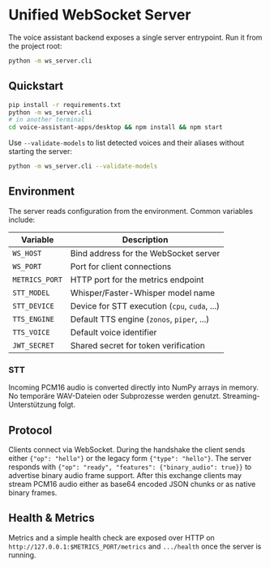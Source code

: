 # Unified WebSocket Server

The voice assistant backend exposes a single server entrypoint.  Run it
from the project root:

```bash
python -m ws_server.cli
```

## Quickstart

```bash
pip install -r requirements.txt
python -m ws_server.cli
# in another terminal
cd voice-assistant-apps/desktop && npm install && npm start
```

Use `--validate-models` to list detected voices and their aliases without
starting the server:

```bash
python -m ws_server.cli --validate-models
```

## Environment

The server reads configuration from the environment.  Common variables
include:

| Variable | Description |
| --- | --- |
| `WS_HOST` | Bind address for the WebSocket server |
| `WS_PORT` | Port for client connections |
| `METRICS_PORT` | HTTP port for the metrics endpoint |
| `STT_MODEL` | Whisper/Faster-Whisper model name |
| `STT_DEVICE` | Device for STT execution (`cpu`, `cuda`, ...) |
| `TTS_ENGINE` | Default TTS engine (`zonos`, `piper`, ...) |
| `TTS_VOICE` | Default voice identifier |
| `JWT_SECRET` | Shared secret for token verification |

### STT

Incoming PCM16 audio is converted directly into NumPy arrays in memory.
No temporäre WAV-Dateien oder Subprozesse werden genutzt.
Streaming-Unterstützung folgt.

## Protocol

Clients connect via WebSocket.  During the handshake the client sends either
`{"op": "hello"}` or the legacy form `{"type": "hello"}`.  The server
responds with `{"op": "ready", "features": {"binary_audio": true}}` to
advertise binary audio frame support.  After this exchange clients may stream
PCM16 audio either as base64 encoded JSON chunks or as native binary frames.

## Health & Metrics

Metrics and a simple health check are exposed over HTTP on
`http://127.0.0.1:$METRICS_PORT/metrics` and `.../health` once the server
is running.

